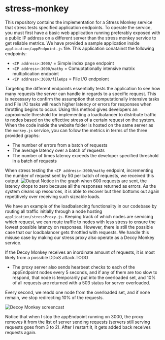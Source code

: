 # stress-monkey

This repository contains the implementation for a Stress Monkey service that stress tests specified application endpoints. To operate the service, you must first have a basic web application running preferably exposed with a public IP address on a different server than the stress monkey service to get reliable metrics.  We have provided a sample application inside <code>application/appEndpoint.js</code> file. This application conatainst the following endpoints:
- <code>\<IP address\>:3000/</code> = Simple index page endpoint
- <code>\<IP address\>:3000/mathy</code>  = Comuptationally intensive matrix multiplication endpoint
- <code>\<IP address\>:3000/fileOps</code>  = File I/O endpoiont

Targeting the different endpoints essentially tests the application to see how many requests the server can handle in regards to a specific request. This is necessary to confirm the assumption that computationally intensive tasks and File I/O tasks will reach higher latency or errors for responses when throttling begins to occur. Using this method gives developers an approximate threshold for implementing a loadbalancer to distribute traffic to nodes based on the effective stress of a certain request on the system. When the code inside the website folder is hosted on the same server as the <code>monkey.js</code> service, you can follow the metrics in terms of the three provided graphs:
- The number of errors from a batch of requests
- The average latency over a batch of requests
- The number of times latency exceeds the developer specified threshold in a batch of requests

When stress testing the <code>\<IP address\>:3000/mathy</code> endpoint, incrementing the number of request sent by 50 per batch of requests, we received this output:
![Output](http://i.imgur.com/2AuBeCH.png)
Notice in the graph when 600 requests are sent, the latency drops to zero because all the responses returned as errors. As the system cleans up resources, it is able to recover but then bottoms out again repetitively over receiving such sizeable loads.

We have an example of the loadbalancing functionality in our codebase by routing all traffic initially through a node hosting  <code>application/stressProxy.js</code>. Keeping track of which nodes are servicing which request, we can route traffic to nodes with less stress to ensure the lowest possible latency on responses. However, there is still the possible case that our loadbalancer gets throttled with requests. We handle this misuse case by making our stress proxy also operate as a Decoy Monkey service.

If the Decoy Monkey receives an inordinate amount of requests, it is most likely from a possible DDoS attack.TODO


- The proxy server also sends hearbeat checks to each of the appEndpoint nodes every 5 seconds, and if any of them are too slow to respond, that node is temporarily put into the overloaded set, and 10% of all requests are returned with a 503 status for server overloaded. 

Every second, we readd one node from the overloaded set, and if none remain, we stop redirecting 10% of the requests.

![Decoy Monkey screencast](http://i.imgur.com/khqc2vd.gif)

Notice that when I stop the appEndpoint running on 3000, the proxy removes it from the list of server sending requests (servers still serving requests goes from 3 to 2). After I restart it, it gets added back receives requests again.

